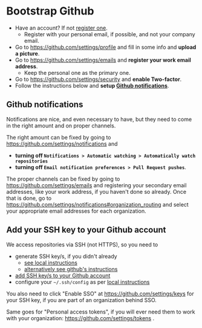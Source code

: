 # Bootstrap Github

* Have an account? If not [register one](https://github.com/join).
  * Register with your personal email, if possible, and not your company email.
* Go to https://github.com/settings/profile and fill in some info and **upload a picture**.
* Go to https://github.com/settings/emails and **register your work email address**.
  * Keep the personal one as the primary one.
* Go to https://github.com/settings/security and **enable Two-factor**.
* Follow the instructions below and **setup [Github notifications](#github-notifications)**.


## Github notifications

Notifications are nice, and even necessary to have,
but they need to come in the right amount and on proper channels.

The right amount can be fixed by going to https://github.com/settings/notifications and
* **turning off `Notifications > Automatic watching > Automatically watch repositories`**
* **turning off `Email notification preferences > Pull Request pushes`**.

The proper channels can be fixed by going to https://github.com/settings/emails
and registering your secondary email addresses, like your work address, if you haven't done so already.
Once that is done, go to https://github.com/settings/notifications#organization_routing
and select your appropriate email addresses for each organization.


## Add your SSH key to your Github account

We access repositories via SSH (not HTTPS), so you need to

* generate SSH key/s, if you didn't already
  * [see local instructions](../dot.ssh/config)
  * [alternatively see github's instructions](https://help.github.com/en/articles/generating-a-new-ssh-key-and-adding-it-to-the-ssh-agent)
* [add SSH key/s to your Github account](https://help.github.com/en/articles/adding-a-new-ssh-key-to-your-github-account)
* configure your `~/.ssh/config` as per [local instructions](../dot.ssh/config)

You also need to click "Enable SSO" at https://github.com/settings/keys for your SSH key,
if you are part of an organization behind SSO.

Same goes for "Personal access tokens",
if you will ever need them to work with your organization: https://github.com/settings/tokens .
